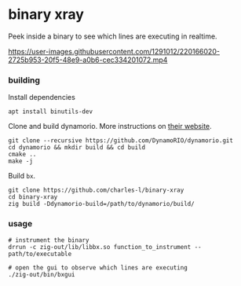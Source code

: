 # binary xray

Peek inside a binary to see which lines are executing in realtime.

https://user-images.githubusercontent.com/1291012/220166020-2725b953-20f5-48e9-a0b6-cec334201072.mp4

### building
Install dependencies
```
apt install binutils-dev
```

Clone and build dynamorio. More instructions on [their website](https://dynamorio.org/page_building.html).
```
git clone --recursive https://github.com/DynamoRIO/dynamorio.git
cd dynamorio && mkdir build && cd build
cmake ..
make -j
```

Build `bx`.
```
git clone https://github.com/charles-l/binary-xray
cd binary-xray
zig build -Ddynamorio-build=/path/to/dynamorio/build/
```

### usage

```
# instrument the binary
drrun -c zig-out/lib/libbx.so function_to_instrument -- path/to/executable

# open the gui to observe which lines are executing
./zig-out/bin/bxgui
```


